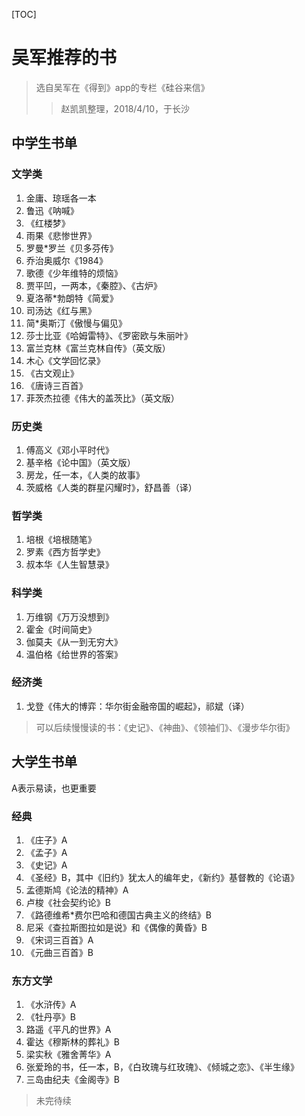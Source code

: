 [TOC]

# 吴军推荐的书

> 选自吴军在《得到》app的专栏《硅谷来信》
>> 赵凯凯整理，2018/4/10，于长沙



## 中学生书单

### 文学类

1. 金庸、琼瑶各一本
2. 鲁迅《呐喊》
3. 《红楼梦》
4. 雨果《悲惨世界》
5. 罗曼*罗兰《贝多芬传》
6. 乔治奥威尔《1984》
7. 歌德《少年维特的烦恼》
8. 贾平凹，一两本，《秦腔》、《古炉》
9. 夏洛蒂*勃朗特《简爱》
10. 司汤达《红与黑》
11. 简*奥斯汀《傲慢与偏见》
12. 莎士比亚《哈姆雷特》、《罗密欧与朱丽叶》
13. 富兰克林《富兰克林自传》（英文版）
14. 木心《文学回忆录》
15. 《古文观止》
16. 《唐诗三百首》
17. 菲茨杰拉德《伟大的盖茨比》（英文版）

### 历史类

1. 傅高义《邓小平时代》
2. 基辛格《论中国》（英文版）
3. 房龙，任一本，《人类的故事》
4. 茨威格《人类的群星闪耀时》，舒昌善（译）

### 哲学类

1. 培根《培根随笔》
2. 罗素《西方哲学史》
3. 叔本华《人生智慧录》

### 科学类

1. 万维钢《万万没想到》
2. 霍金《时间简史》
3. 伽莫夫《从一到无穷大》
4. 温伯格《给世界的答案》

### 经济类

1. 戈登《伟大的博弈：华尔街金融帝国的崛起》，祁斌（译）

>  可以后续慢慢读的书：《史记》、《神曲》、《领袖们》、《漫步华尔街》

## 大学生书单

A表示易读，也更重要

### 经典

1. 《庄子》A
2. 《孟子》A
3. 《史记》A
4. 《圣经》B，其中《旧约》犹太人的编年史，《新约》基督教的《论语》
5. 孟德斯鸠《论法的精神》A
6. 卢梭《社会契约论》B
7. 《路德维希*费尔巴哈和德国古典主义的终结》B
8. 尼采《查拉斯图拉如是说》和《偶像的黄昏》B
9. 《宋词三百首》A
10. 《元曲三百首》B

### 东方文学

1. 《水浒传》A
2. 《牡丹亭》B
3. 路遥《平凡的世界》A
4. 霍达《穆斯林的葬礼》B
5. 梁实秋《雅舍菁华》A
6. 张爱玲的书，任一本，B，《白玫瑰与红玫瑰》、《倾城之恋》、《半生缘》
7. 三岛由纪夫《金阁寺》B

> 未完待续
